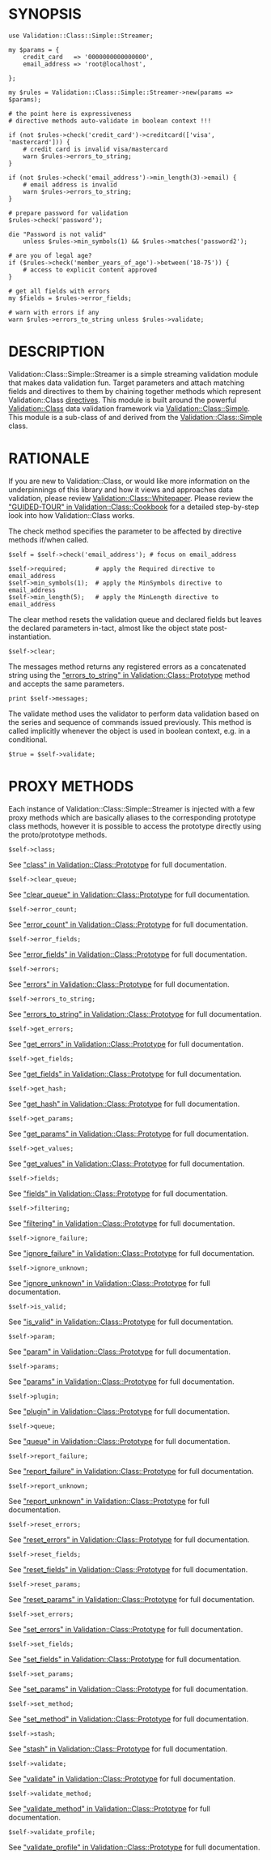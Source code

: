 # SYNOPSIS

    use Validation::Class::Simple::Streamer;

    my $params = {
        credit_card   => '0000000000000000',
        email_address => 'root@localhost',

    };

    my $rules = Validation::Class::Simple::Streamer->new(params => $params);

    # the point here is expressiveness
    # directive methods auto-validate in boolean context !!!

    if (not $rules->check('credit_card')->creditcard(['visa', 'mastercard'])) {
        # credit card is invalid visa/mastercard
        warn $rules->errors_to_string;
    }

    if (not $rules->check('email_address')->min_length(3)->email) {
        # email address is invalid
        warn $rules->errors_to_string;
    }

    # prepare password for validation
    $rules->check('password');

    die "Password is not valid"
        unless $rules->min_symbols(1) && $rules->matches('password2');

    # are you of legal age?
    if ($rules->check('member_years_of_age')->between('18-75')) {
        # access to explicit content approved
    }

    # get all fields with errors
    my $fields = $rules->error_fields;

    # warn with errors if any
    warn $rules->errors_to_string unless $rules->validate;

# DESCRIPTION

Validation::Class::Simple::Streamer is a simple streaming validation module
that makes data validation fun. Target parameters and attach matching fields
and directives to them by chaining together methods which represent
Validation::Class [directives](http://search.cpan.org/perldoc?Validation::Class::Directives#DIRECTIVES). This
module is built around the powerful [Validation::Class](http://search.cpan.org/perldoc?Validation::Class) data validation
framework via [Validation::Class::Simple](http://search.cpan.org/perldoc?Validation::Class::Simple). This module is a sub-class of and
derived from the [Validation::Class::Simple](http://search.cpan.org/perldoc?Validation::Class::Simple) class.

# RATIONALE

If you are new to Validation::Class, or would like more information on
the underpinnings of this library and how it views and approaches
data validation, please review [Validation::Class::Whitepaper](http://search.cpan.org/perldoc?Validation::Class::Whitepaper). Please review
the ["GUIDED-TOUR" in Validation::Class::Cookbook](http://search.cpan.org/perldoc?Validation::Class::Cookbook#GUIDED-TOUR) for a detailed step-by-step look
into how Validation::Class works.

The check method specifies the parameter to be affected by directive methods
if/when called.

    $self = $self->check('email_address'); # focus on email_address

    $self->required;        # apply the Required directive to email_address
    $self->min_symbols(1);  # apply the MinSymbols directive to email_address
    $self->min_length(5);   # apply the MinLength directive to email_address

The clear method resets the validation queue and declared fields but leaves the
declared parameters in-tact, almost like the object state post-instantiation.

    $self->clear;

The messages method returns any registered errors as a concatenated string using
the ["errors\_to\_string" in Validation::Class::Prototype](http://search.cpan.org/perldoc?Validation::Class::Prototype#errors\_to\_string) method and accepts the same
parameters.

    print $self->messages;

The validate method uses the validator to perform data validation based on the
series and sequence of commands issued previously. This method is called
implicitly whenever the object is used in boolean context, e.g. in a
conditional.

    $true = $self->validate;

# PROXY METHODS

Each instance of Validation::Class::Simple::Streamer is injected with a few
proxy methods which are basically aliases to the corresponding prototype
class methods, however it is possible to access the prototype directly using
the proto/prototype methods.

    $self->class;

See ["class" in Validation::Class::Prototype](http://search.cpan.org/perldoc?Validation::Class::Prototype#class) for full documentation.

    $self->clear_queue;

See ["clear\_queue" in Validation::Class::Prototype](http://search.cpan.org/perldoc?Validation::Class::Prototype#clear\_queue) for full documentation.

    $self->error_count;

See ["error\_count" in Validation::Class::Prototype](http://search.cpan.org/perldoc?Validation::Class::Prototype#error\_count) for full documentation.

    $self->error_fields;

See ["error\_fields" in Validation::Class::Prototype](http://search.cpan.org/perldoc?Validation::Class::Prototype#error\_fields) for full documentation.

    $self->errors;

See ["errors" in Validation::Class::Prototype](http://search.cpan.org/perldoc?Validation::Class::Prototype#errors) for full documentation.

    $self->errors_to_string;

See ["errors\_to\_string" in Validation::Class::Prototype](http://search.cpan.org/perldoc?Validation::Class::Prototype#errors\_to\_string) for full documentation.

    $self->get_errors;

See ["get\_errors" in Validation::Class::Prototype](http://search.cpan.org/perldoc?Validation::Class::Prototype#get\_errors) for full documentation.

    $self->get_fields;

See ["get\_fields" in Validation::Class::Prototype](http://search.cpan.org/perldoc?Validation::Class::Prototype#get\_fields) for full documentation.

    $self->get_hash;

See ["get\_hash" in Validation::Class::Prototype](http://search.cpan.org/perldoc?Validation::Class::Prototype#get\_hash) for full documentation.

    $self->get_params;

See ["get\_params" in Validation::Class::Prototype](http://search.cpan.org/perldoc?Validation::Class::Prototype#get\_params) for full documentation.

    $self->get_values;

See ["get\_values" in Validation::Class::Prototype](http://search.cpan.org/perldoc?Validation::Class::Prototype#get\_values) for full documentation.

    $self->fields;

See ["fields" in Validation::Class::Prototype](http://search.cpan.org/perldoc?Validation::Class::Prototype#fields) for full documentation.

    $self->filtering;

See ["filtering" in Validation::Class::Prototype](http://search.cpan.org/perldoc?Validation::Class::Prototype#filtering) for full documentation.

    $self->ignore_failure;

See ["ignore\_failure" in Validation::Class::Prototype](http://search.cpan.org/perldoc?Validation::Class::Prototype#ignore\_failure) for full documentation.

    $self->ignore_unknown;

See ["ignore\_unknown" in Validation::Class::Prototype](http://search.cpan.org/perldoc?Validation::Class::Prototype#ignore\_unknown) for full documentation.

    $self->is_valid;

See ["is\_valid" in Validation::Class::Prototype](http://search.cpan.org/perldoc?Validation::Class::Prototype#is\_valid) for full documentation.

    $self->param;

See ["param" in Validation::Class::Prototype](http://search.cpan.org/perldoc?Validation::Class::Prototype#param) for full documentation.

    $self->params;

See ["params" in Validation::Class::Prototype](http://search.cpan.org/perldoc?Validation::Class::Prototype#params) for full documentation.

    $self->plugin;

See ["plugin" in Validation::Class::Prototype](http://search.cpan.org/perldoc?Validation::Class::Prototype#plugin) for full documentation.

    $self->queue;

See ["queue" in Validation::Class::Prototype](http://search.cpan.org/perldoc?Validation::Class::Prototype#queue) for full documentation.

    $self->report_failure;

See ["report\_failure" in Validation::Class::Prototype](http://search.cpan.org/perldoc?Validation::Class::Prototype#report\_failure) for full
documentation.

    $self->report_unknown;

See ["report\_unknown" in Validation::Class::Prototype](http://search.cpan.org/perldoc?Validation::Class::Prototype#report\_unknown) for full documentation.

    $self->reset_errors;

See ["reset\_errors" in Validation::Class::Prototype](http://search.cpan.org/perldoc?Validation::Class::Prototype#reset\_errors) for full documentation.

    $self->reset_fields;

See ["reset\_fields" in Validation::Class::Prototype](http://search.cpan.org/perldoc?Validation::Class::Prototype#reset\_fields) for full documentation.

    $self->reset_params;

See ["reset\_params" in Validation::Class::Prototype](http://search.cpan.org/perldoc?Validation::Class::Prototype#reset\_params) for full documentation.

    $self->set_errors;

See ["set\_errors" in Validation::Class::Prototype](http://search.cpan.org/perldoc?Validation::Class::Prototype#set\_errors) for full documentation.

    $self->set_fields;

See ["set\_fields" in Validation::Class::Prototype](http://search.cpan.org/perldoc?Validation::Class::Prototype#set\_fields) for full documentation.

    $self->set_params;

See ["set\_params" in Validation::Class::Prototype](http://search.cpan.org/perldoc?Validation::Class::Prototype#set\_params) for full documentation.

    $self->set_method;

See ["set\_method" in Validation::Class::Prototype](http://search.cpan.org/perldoc?Validation::Class::Prototype#set\_method) for full documentation.

    $self->stash;

See ["stash" in Validation::Class::Prototype](http://search.cpan.org/perldoc?Validation::Class::Prototype#stash) for full documentation.

    $self->validate;

See ["validate" in Validation::Class::Prototype](http://search.cpan.org/perldoc?Validation::Class::Prototype#validate) for full documentation.

    $self->validate_method;

See ["validate\_method" in Validation::Class::Prototype](http://search.cpan.org/perldoc?Validation::Class::Prototype#validate\_method) for full documentation.

    $self->validate_profile;

See ["validate\_profile" in Validation::Class::Prototype](http://search.cpan.org/perldoc?Validation::Class::Prototype#validate\_profile) for full documentation.
